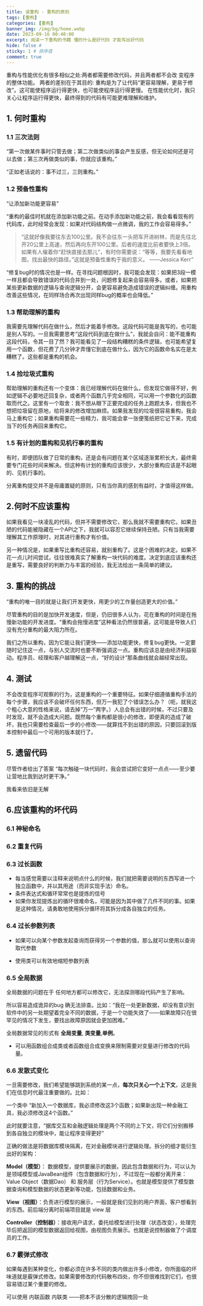 ```yaml
---
title: 读重构 - 重构的原则
tags: [重构]
categories: [重构]
banner_img: /img/bg/home.webp
date: 2023-09-16 00:40:00
excerpt: 阅读一下重构的书籍 懂的什么是好代码 才能写出好代码
hide: false # 
sticky: 1 # 排序值
comment: true
---
```

重构与性能优化有很多相似之处:两者都需要修改代码，并且两者都不会改 变程序的整体功能。
两者的差别在于其目的:
重构是为了让代码“更容易理解，更易于修改”。这可能使程序运行得更快，也可能使程序运行得更慢。
在性能优化时，我只关心让程序运行得更快，最终得到的代码有可能更难理解和维护。

## 1. 何时重构

### 1.1 三次法则

“第一次做某件事时只管去做；第二次做类似的事会产生反感，但无论如何还是可以去做；第三次再做类似的事，你就应该重构。”

“正如老话说的：事不过三，三则重构。”

### 1.2 预备性重构

“让添加新功能更容易”

“重构的最佳时机就在添加新功能之前。在动手添加新功能之前，我会看看现有的代码库，此时经常会发现：如果对代码结构做一点微调，我的工作会容易得多。”

> “这就好像我要往东去100公里。我不会往东一头把车开进树林，而是先往北开20公里上高速，然后再向东开100公里。后者的速度比前者要快上3倍。如果有人催着你“赶快直接去那儿”，有时你需要说：“等等，我要先看看地图，找出最快的路径。”这就是预备性重构于我的意义。
> ——Jessica Kerr”

“修复bug时的情况也是一样。在寻找问题根因时，我可能会发现：如果把3段一模一样且都会导致错误的代码合并到一处，问题修复起来会容易得多。或者，如果把某些更新数据的逻辑与查询逻辑分开，会更容易避免造成错误的逻辑纠缠。用重构改善这些情况，在同样场合再次出现同样bug的概率也会降低。”

### 1.3 帮助理解的重构

我需要先理解代码在做什么，然后才能着手修改。这段代码可能是我写的，也可能是别人写的。一旦我需要思考“这段代码到底在做什么”，我就会自问：能不能重构这段代码，令其一目了然？我可能看见了一段结构糟糕的条件逻辑，也可能希望复用一个函数，但花费了几分钟才弄懂它到底在做什么，因为它的函数命名实在是太糟糕了。这些都是重构的机会。

### 1.4 捡垃圾式重构

帮助理解的重构还有一个变体：我已经理解代码在做什么，但发现它做得不好，例如逻辑不必要地迂回复杂，或者两个函数几乎完全相同，可以用一个参数化的函数取而代之。这里有一个取舍：我不想从眼下正要完成的任务上跑题太多，但我也不想把垃圾留在原地，给将来的修改增加麻烦。如果我发现的垃圾很容易重构，我会马上重构它；如果重构需要花一些精力，我可能会拿一张便笺纸把它记下来，完成当下的任务再回来重构它。

### 1.5 有计划的重构和见机行事的重构

有时，即便团队做了日常的重构，还是会有问题在某个区域逐渐累积长大，最终需要专门花些时间来解决。但这种有计划的重构应该很少，大部分重构应该是不起眼的、见机行事的。

分离重构提交并不是毋庸置疑的原则，只有当你真的感到有益时，才值得这样做。

## 2.何时不应该重构

如果我看见一块凌乱的代码，但并不需要修改它，那么我就不需要重构它。如果丑陋的代码能被隐藏在一个API之下，我就可以容忍它继续保持丑陋。只有当我需要理解其工作原理时，对其进行重构才有价值。

另一种情况是，如果重写比重构还容易，就别重构了。这是个困难的决定。如果不花一点儿时间尝试，往往很难真实了解重构一块代码的难度。决定到底应该重构还是重写，需要良好的判断力与丰富的经验，我无法给出一条简单的建议。

## 3. 重构的挑战

“重构的唯一目的就是让我们开发更快，用更少的工作量创造更大的价值。”

尽管重构的目的是加快开发速度，但是，仍旧很多人认为，花在重构的时间是在拖慢新功能的开发进度。“重构会拖慢进度”这种看法仍然很普遍，这可能是导致人们没有充分重构的最大阻力所在。

我们之所以重构，因为它能让我们更快——添加功能更快，修复bug更快。一定要随时记住这一点，与别人交流时也要不断强调这一点。重构应该总是由经济利益驱动。程序员、经理和客户越理解这一点，“好的设计”那条曲线就会越经常出现。

## 4. 测试

不会改变程序可观察的行为，这是重构的一个重要特征。如果仔细遵循重构手法的每个步骤，我应该不会破坏任何东西，但万一我犯了个错误怎么办？（呃，就我这个粗心大意的性格来说，请去掉“万一”两字。）人总会有出错的时候，不过只要及时发现，就不会造成大问题。既然每个重构都是很小的修改，即便真的造成了破坏，我也只需要检查最后一步的小修改——就算找不到出错的原因，只要回滚到版本控制中最后一个可用的版本就行了。

## 5. 遗留代码

尽管作者给出了答案  “每次触碰一块代码时，我会尝试把它变好一点点——至少要让营地比我到达时更干净。”

我看来依旧是无解

## 6.应该重构的坏代码

### 6.1 神秘命名

### 6.2 重复代码

### 6.3 过长函数

- 每当感觉需要以注释来说明点什么的时候，我们就把需要说明的东西写进一个独立函数中，并以其用途（而非实现手法）命名。
- 条件表达式和循环常常也是提炼的信号
- 如果你发现提炼出的循环很难命名，可能是因为其中做了几件不同的事。如果是这种情况，请勇敢地使用拆分循环将其拆分成各自独立的任务。

### 6.4 过长参数列表

- 如果可以向某个参数发起查询而获得另一个参数的值，那么就可以使用以查询取代参数


- 使用类可以有效地缩短参数列表


### 6.5 全局数据

全局数据的问题在于 任何地方都可以修改它，无法探测哪段代码产生了影响。

所以容易造成诡异的bug 确无法排查。比如：“我在一处更新数据，却没有意识到软件中的另一处期望着完全不同的数据，于是一个功能失效了——如果故障只在很罕见的情况下发生，要找出故障原因就会更加困难。”

全局数据常见的形式有 **全局变量**, **类变量**,**单例**。

- 可以用函数组合成类或者函数组合成变换来限制需要对变量进行修改的代码量。

  

### 6.6 发散式变化

一旦需要修改，我们希望能够跳到系统的某一点，**每次只关心一个上下文**，这是我们在信息时代最注重要做的。比如：

一个类中 “新加入一个数据库，我必须修改这3个函数；如果新出现一种金融工具，我必须修改这4个函数。”

此时就要注意，“据库交互和金融逻辑处理是两个不同的上下文，将它们分别搬移到各自独立的模块中，能让程序变得更好”

正确的做法是将数据库模块隔离，在对金融模块进行逻辑处理。拆分的细才能衍生出好的架构：

**Model（模型）**： 数据模型，提供要展示的数据，因此包含数据和行为，可以认为是领域模型或JavaBean组件（包含数据和行为），不过现在一般都分离开来：Value Object（数据Dao） 和 服务层（行为Service）。也就是模型提供了模型数据查询和模型数据的状态更新等功能，包括数据和业务。

**View（视图）**：负责进行模型的展示，一般就是我们见到的用户界面，客户想看到的东西。前后端分离时前端项目就是 view 层

**Controller（控制器）**：接收用户请求，委托给模型进行处理（状态改变），处理完毕后把返回的模型数据返回给视图，由视图负责展示。也就是说控制器做了个调度员的工作。

### 6.7 霰弹式修改

如果每遇到某种变化，你都必须在许多不同的类内做出许多小修改，你所面临的坏味道就是霰弹式修改。如果需要修改的代码散布四处，你不但很难找到它们，也很容易错过某个重要的修改。

可以使用 内联函数 内联类 ——把本不该分散的逻辑拽回一处

